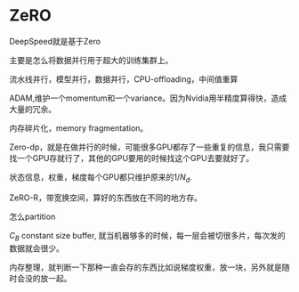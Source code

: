# ZeRO

DeepSpeed就是基于Zero

主要是怎么将数据并行用于超大的训练集群上。

流水线并行，模型并行，数据并行，CPU-offloading，中间值重算

ADAM,维护一个momentum和一个variance。因为Nvidia用半精度算得快，造成大量的冗余。

内存碎片化，memory fragmentation。

Zero-dp，就是在做并行的时候，可能很多GPU都存了一些重复的信息，我只需要找一个GPU存就行了，其他的GPU要用的时候找这个GPU去要就好了。

状态信息，权重，梯度每个GPU都只维护原来的$1/N_d$.

ZeRO-R，带宽换空间，算好的东西放在不同的地方存。

怎么partition

$C_B$ constant size buffer, 就当机器够多的时候，每一层会被切很多片，每次发的数据就会很少。

内存整理，就判断一下那种一直会存的东西比如说梯度权重，放一块，另外就是随时会没的放一起。